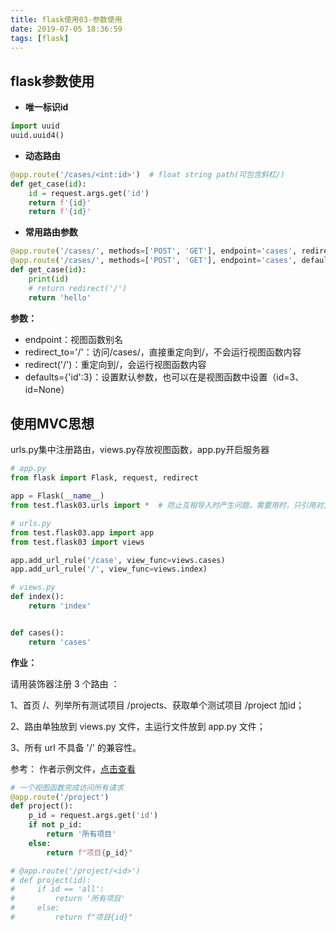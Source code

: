 ```yaml
---
title: flask使用03-参数使用
date: 2019-07-05 18:36:59
tags: [flask]
---
```


## **flask参数使用**

- **唯一标识id**

```python
import uuid
uuid.uuid4()
```

- **动态路由**

```python
@app.route('/cases/<int:id>')  # float string path(可包含斜杠/)
def get_case(id):
    id = request.args.get('id')
    return f'{id}'
    return f'{id}'
```



<!-- more -->



- **常用路由参数**

```python
@app.route('/cases/', methods=['POST', 'GET'], endpoint='cases', redirect_to='/', defaults={'id':3})
@app.route('/cases/', methods=['POST', 'GET'], endpoint='cases', defaults={'id':3}) #  endpoint视图函数别名
def get_case(id):
    print(id)
    # return redirect('/')
    return 'hello'
```

**参数：**

- endpoint：视图函数别名
- redirect_to='/'：访问/cases/，直接重定向到/，不会运行视图函数内容
- redirect('/')：重定向到/，会运行视图函数内容
- defaults={'id':3}：设置默认参数，也可以在是视图函数中设置（id=3、id=None）



## **使用MVC思想**

urls.py集中注册路由，views.py存放视图函数，app.py开启服务器

```python
# app.py
from flask import Flask, request, redirect

app = Flask(__name__)
from test.flask03.urls import *  # 防止互相导入时产生问题，需要用时，只引用对方的代码，不运行引用导入代码 
```

```python
# urls.py
from test.flask03.app import app
from test.flask03 import views

app.add_url_rule('/case', view_func=views.cases)
app.add_url_rule('/', view_func=views.index)
```

```python
# views.py
def index():
    return 'index'


def cases():
    return 'cases'
```

**作业：**

请用装饰器注册 3 个路由 ：

1、首页 /、列举所有测试项目 /projects、获取单个测试项目 /project 加id；

2、路由单独放到 views.py 文件，主运行文件放到 app.py 文件；

3、所有 url 不具备 '/' 的兼容性。

参考：
作者示例文件，[点击查看](<https://github.com/icon-python/python-study/tree/master/flask04>)
```python
# 一个视图函数完成访问所有请求
@app.route('/project')
def project():
    p_id = request.args.get('id')
    if not p_id:
        return '所有项目'
    else:
        return f"项目{p_id}"

# @app.route('/project/<id>')
# def project(id):
#     if id == 'all':
#         return '所有项目'
#     else:
#         return f"项目{id}"
```